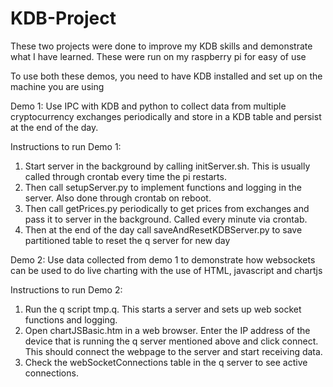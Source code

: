 # KDB-Project
These two projects were done to improve my KDB skills and demonstrate what I have learned. These were run on my raspberry pi for easy of use

To use both these demos, you need to have KDB installed and set up on the machine you are using

Demo 1: Use IPC with KDB and python to collect data from multiple cryptocurrency exchanges periodically and store in a KDB table and persist at the end of the day.

Instructions to run Demo 1:
1. Start server in the background by calling initServer.sh. This is usually called through crontab every time the pi restarts. 
2. Then call setupServer.py to implement functions and logging in the server. Also done through crontab on reboot.
3. Then call getPrices.py periodically to get prices from exchanges and pass it to server in the background. Called every minute via crontab.
4. Then at the end of the day call saveAndResetKDBServer.py to save partitioned table to reset the q server for new day

Demo 2: Use data collected from demo 1 to demonstrate how websockets can be used to do live charting with the use of HTML, javascript and chartjs

Instructions to run Demo 2:
1. Run the q script tmp.q. This starts a server and sets up web socket functions and logging.
2. Open chartJSBasic.htm in a web browser. Enter the IP address of the device that is running the q server mentioned above and click connect. This should connect the webpage to the server and start receiving data. 
3. Check the webSocketConnections table in the q server to see active connections. 
